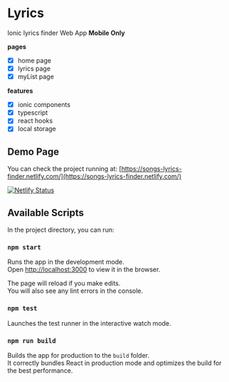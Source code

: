 # Lyrics

Ionic lyrics finder Web App **Mobile Only**

**pages**

- [x] home page
- [x] lyrics page
- [x] myList page

**features**

- [x] ionic components
- [x] typescript
- [x] react hooks
- [x] local storage

## Demo Page

You can check the project running at:
[https://songs-lyrics-finder.netlify.com/](https://songs-lyrics-finder.netlify.com/)

[![Netlify Status](https://api.netlify.com/api/v1/badges/5d6ec49d-e418-4030-aae8-4bfb829376f1/deploy-status)](https://app.netlify.com/sites/songs-lyrics-finder/deploys)

## Available Scripts

In the project directory, you can run:

### `npm start`

Runs the app in the development mode.<br />
Open [http://localhost:3000](http://localhost:3000) to view it in the browser.

The page will reload if you make edits.<br />
You will also see any lint errors in the console.

### `npm test`

Launches the test runner in the interactive watch mode.

### `npm run build`

Builds the app for production to the `build` folder.<br />
It correctly bundles React in production mode and optimizes the build for the best performance.
